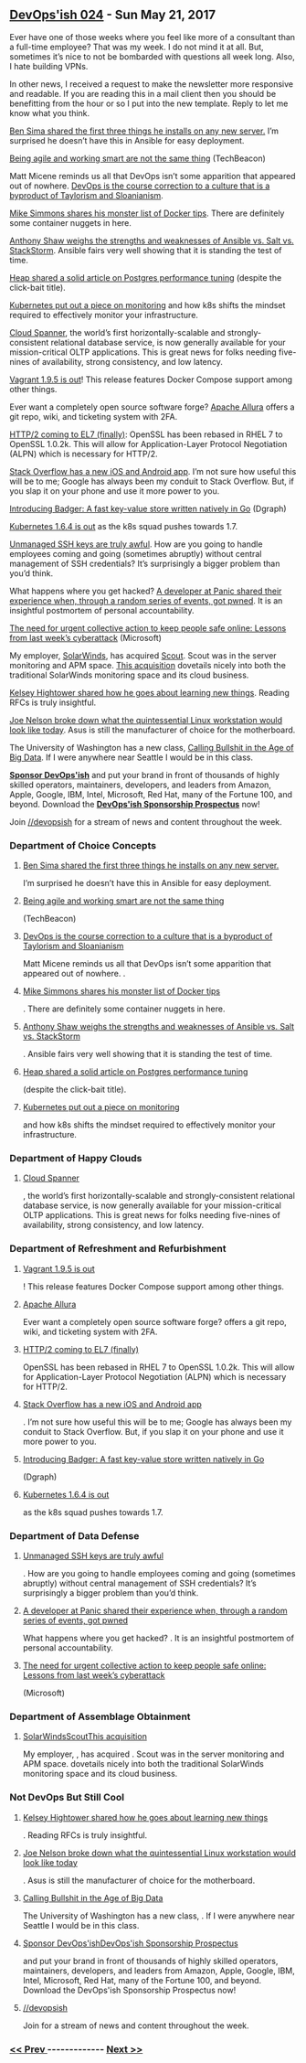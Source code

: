 ## [DevOps'ish 024](https://devopsish.com/024) - Sun May 21, 2017

Ever have one of those weeks where you feel like more of a consultant than a full-time employee? That was my week. I do not mind it at all. But, sometimes it’s nice to not be bombarded with questions all week long. Also, I hate building VPNs.

In other news, I received a request to make the newsletter more responsive and readable. If you are reading this in a mail client then you should be benefitting from the hour or so I put into the new template. Reply to let me know what you think.

<a href="https://bsima.me/clog/server-tools.html">Ben Sima shared the first three things he installs on any new server.</a> I’m surprised he doesn’t have this in Ansible for easy deployment.

<a href="https://techbeacon.com/being-agile-working-smart-are-not-same-thing">Being agile and working smart are not the same thing</a> (TechBeacon)

Matt Micene reminds us all that DevOps isn’t some apparition that appeared out of nowhere. <a href="https://opensource.com/open-organization/17/5/what-is-the-point-of-DevOps">DevOps is the course correction to a culture that is a byproduct of Taylorism and Sloanianism</a>.

<a href="https://dev.to/mikesimons/mikes-monster-list-of-docker-tips">Mike Simmons shares his monster list of Docker tips</a>. There are definitely some container nuggets in here.

<a href="https://medium.com/@anthonypjshaw/ansible-v-s-salt-saltstack-v-s-stackstorm-3d8f57149368">Anthony Shaw weighs the strengths and weaknesses of Ansible vs. Salt vs. StackStorm</a>. Ansible fairs very well showing that it is standing the test of time.

<a href="http://heap.engineering/basic-performance-analysis-saved-us-millions/">Heap shared a solid article on Postgres performance tuning</a> (despite the click-bait title).

<a href="http://blog.kubernetes.io/2017/05/kubernetes-monitoring-guide.html">Kubernetes put out a piece on monitoring</a> and how k8s shifts the mindset required to effectively monitor your infrastructure.

<a href="https://cloud.google.com/spanner/">Cloud Spanner</a>, the world’s first horizontally-scalable and strongly-consistent relational database service, is now generally available for your mission-critical OLTP applications. This is great news for folks needing five-nines of availability, strong consistency, and low latency.

<a href="https://www.hashicorp.com/blog/vagrant-1-9-5/">Vagrant 1.9.5 is out</a>! This release features Docker Compose support among other things.

Ever want a completely open source software forge? <a href="http://allura.apache.org/">Apache Allura</a> offers a git repo, wiki, and ticketing system with 2FA.

<a href="https://ma.ttias.be/centos-7-4-ship-tls-1-2-alpn/">HTTP/2 coming to EL7 (finally)</a>: OpenSSL has been rebased in RHEL 7 to OpenSSL 1.0.2k. This will allow for Application-Layer Protocol Negotiation (ALPN) which is necessary for HTTP/2.

<a href="https://stackoverflow.blog/2017/05/16/stack-overflow-official-app-launches-ios-android/">Stack Overflow has a new iOS and Android app</a>. I’m not sure how useful this will be to me; Google has always been my conduit to Stack Overflow. But, if you slap it on your phone and use it more power to you.

<a href="https://open.dgraph.io/post/badger/">Introducing Badger: A fast key-value store written natively in Go</a> (Dgraph)

<a href="https://github.com/kubernetes/kubernetes/blob/master/CHANGELOG.md/#v164">Kubernetes 1.6.4 is out</a> as the k8s squad pushes towards 1.7.

<a href="http://www.csoonline.com/article/3196974/data-protection/unmanaged-orphaned-ssh-keys-remain-a-serious-enterprise-risks.html">Unmanaged SSH keys are truly awful</a>. How are you going to handle employees coming and going (sometimes abruptly) without central management of SSH credentials? It’s surprisingly a bigger problem than you’d think.

What happens where you get hacked? <a href="https://panic.com/blog/stolen-source-code/">A developer at Panic shared their experience when, through a random series of events, got pwned</a>. It is an insightful postmortem of personal accountability.

<a href="https://blogs.microsoft.com/on-the-issues/2017/05/14/need-urgent-collective-action-keep-people-safe-online-lessons-last-weeks-cyberattack/#sm.0000llg81y90hdbs115975pt98jep">The need for urgent collective action to keep people safe online: Lessons from last week’s cyberattack</a> (Microsoft)

My employer, <a href="http://www.solarwinds.com/">SolarWinds</a>, has acquired <a href="https://scoutapp.com/">Scout</a>. Scout was in the server monitoring and APM space. <a href="http://www.solarwinds.com/company/press-releases/solarwinds-acquires-scouts-saas-based-server-monitoring-technology-and-launches-it-as-solarwinds-pingdom-server-monitor">This acquisition</a> dovetails nicely into both the traditional SolarWinds monitoring space and its cloud business.

<a href="https://twitter.com/kelseyhightower/status/864857551942307840">Kelsey Hightower shared how he goes about learning new things</a>. Reading RFCs is truly insightful.

<a href="https://begriffs.com/posts/2017-05-17-linux-workstation-guide.html#core">Joe Nelson broke down what the quintessential Linux workstation would look like today</a>. Asus is still the manufacturer of choice for the motherboard.

The University of Washington has a new class, <a href="http://callingbullshit.org/syllabus.html">Calling Bullshit in the Age of Big Data</a>. If I were anywhere near Seattle I would be in this class.

<a href="https://devopsish.com/sponsor/" title="Sponsor DevOps&#39;ish"><strong>Sponsor DevOps&#39;ish</strong></a> and put your brand in front of thousands of highly skilled operators, maintainers, developers, and leaders from Amazon, Apple, Google, IBM, Intel, Microsoft, Red Hat, many of the Fortune 100, and beyond. Download the <strong><a href="https://devopsi.sh/prospectus">DevOps&#39;ish Sponsorship Prospectus</a></strong> now!

Join <a href="https://www.reddit.com/r/devopsish/">/<span class="fa fa-reddit-alien fa-sm" aria-hidden="true"></span>/devopsish</a> for a stream of news and content throughout the week.

### Department of Choice Concepts

1. [Ben Sima shared the first three things he installs on any new server.](https://bsima.me/clog/server-tools.html)

    I’m surprised he doesn’t have this in Ansible for easy deployment.
1. [Being agile and working smart are not the same thing](https://techbeacon.com/being-agile-working-smart-are-not-same-thing)

    (TechBeacon)
1. [DevOps is the course correction to a culture that is a byproduct of Taylorism and Sloanianism](https://opensource.com/open-organization/17/5/what-is-the-point-of-DevOps)

    Matt Micene reminds us all that DevOps isn’t some apparition that appeared out of nowhere. .
1. [Mike Simmons shares his monster list of Docker tips](https://dev.to/mikesimons/mikes-monster-list-of-docker-tips)

    . There are definitely some container nuggets in here.
1. [Anthony Shaw weighs the strengths and weaknesses of Ansible vs. Salt vs. StackStorm](https://medium.com/@anthonypjshaw/ansible-v-s-salt-saltstack-v-s-stackstorm-3d8f57149368)

    . Ansible fairs very well showing that it is standing the test of time.
1. [Heap shared a solid article on Postgres performance tuning](http://heap.engineering/basic-performance-analysis-saved-us-millions/)

    (despite the click-bait title).
1. [Kubernetes put out a piece on monitoring](http://blog.kubernetes.io/2017/05/kubernetes-monitoring-guide.html)

    and how k8s shifts the mindset required to effectively monitor your infrastructure.
### Department of Happy Clouds

1. [Cloud Spanner](https://cloud.google.com/spanner/)

    , the world’s first horizontally-scalable and strongly-consistent relational database service, is now generally available for your mission-critical OLTP applications. This is great news for folks needing five-nines of availability, strong consistency, and low latency.
### Department of Refreshment and Refurbishment

1. [Vagrant 1.9.5 is out](https://www.hashicorp.com/blog/vagrant-1-9-5/)

    ! This release features Docker Compose support among other things.
1. [Apache Allura](http://allura.apache.org/)

    Ever want a completely open source software forge?  offers a git repo, wiki, and ticketing system with 2FA.
1. [HTTP/2 coming to EL7 (finally)](https://ma.ttias.be/centos-7-4-ship-tls-1-2-alpn/)

     OpenSSL has been rebased in RHEL 7 to OpenSSL 1.0.2k. This will allow for Application-Layer Protocol Negotiation (ALPN) which is necessary for HTTP/2.
1. [Stack Overflow has a new iOS and Android app](https://stackoverflow.blog/2017/05/16/stack-overflow-official-app-launches-ios-android/)

    . I’m not sure how useful this will be to me; Google has always been my conduit to Stack Overflow. But, if you slap it on your phone and use it more power to you.
1. [Introducing Badger: A fast key-value store written natively in Go](https://open.dgraph.io/post/badger/)

    (Dgraph)
1. [Kubernetes 1.6.4 is out](https://github.com/kubernetes/kubernetes/blob/master/CHANGELOG.md/#v164)

    as the k8s squad pushes towards 1.7.
### Department of Data Defense

1. [Unmanaged SSH keys are truly awful](http://www.csoonline.com/article/3196974/data-protection/unmanaged-orphaned-ssh-keys-remain-a-serious-enterprise-risks.html)

    . How are you going to handle employees coming and going (sometimes abruptly) without central management of SSH credentials? It’s surprisingly a bigger problem than you’d think.
1. [A developer at Panic shared their experience when, through a random series of events, got pwned](https://panic.com/blog/stolen-source-code/)

    What happens where you get hacked? . It is an insightful postmortem of personal accountability.
1. [The need for urgent collective action to keep people safe online: Lessons from last week’s cyberattack](https://blogs.microsoft.com/on-the-issues/2017/05/14/need-urgent-collective-action-keep-people-safe-online-lessons-last-weeks-cyberattack/#sm.0000llg81y90hdbs115975pt98jep)

    (Microsoft)
### Department of Assemblage Obtainment

1. [SolarWindsScoutThis acquisition](http://www.solarwinds.com/)

    My employer, , has acquired . Scout was in the server monitoring and APM space.  dovetails nicely into both the traditional SolarWinds monitoring space and its cloud business.
### Not DevOps But Still Cool

1. [Kelsey Hightower shared how he goes about learning new things](https://twitter.com/kelseyhightower/status/864857551942307840)

    . Reading RFCs is truly insightful.
1. [Joe Nelson broke down what the quintessential Linux workstation would look like today](https://begriffs.com/posts/2017-05-17-linux-workstation-guide.html#core)

    . Asus is still the manufacturer of choice for the motherboard.
1. [Calling Bullshit in the Age of Big Data](http://callingbullshit.org/syllabus.html)

    The University of Washington has a new class, . If I were anywhere near Seattle I would be in this class.
1. [Sponsor DevOps'ishDevOps'ish Sponsorship Prospectus](https://devopsish.com/sponsor/)

    and put your brand in front of thousands of highly skilled operators, maintainers, developers, and leaders from Amazon, Apple, Google, IBM, Intel, Microsoft, Red Hat, many of the Fortune 100, and beyond. Download the DevOps'ish Sponsorship Prospectus now!
1. [//devopsish](https://www.reddit.com/r/devopsish/)

    Join  for a stream of news and content throughout the week.

### [ << Prev ](sreweekly-23.md) ------------- [ Next >> ](sreweekly-25.md)